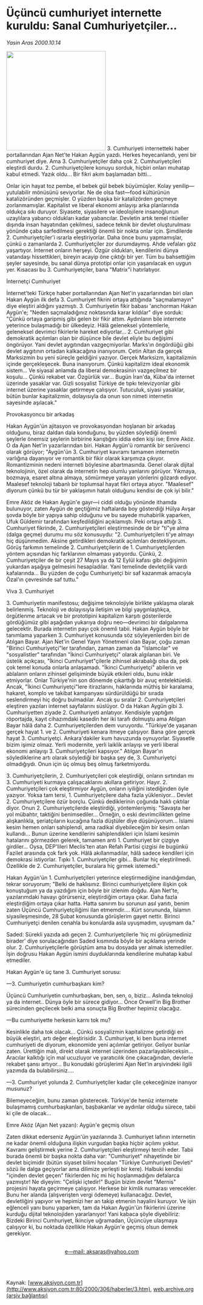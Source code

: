 # Üçüncü cumhuriyet internette kuruldu: Sanal Cumhuriyetçiler...

*Yasin Aras 2000.10.14*

<div>
 <p class="spot">
  <img border="0" height="262" src="/web/20020329145756im_/http://www.aksiyon.com.tr/2000/306/resimler/HAKANAYGUN.jpg"/>
  3. Cumhuriyeti internetteki haber portallarından Ajan Net'te Hakan Aygün yazdı. Herkes heyecanlandı, yeni bir cumhuriyet diye. Ama 3. Cumhuriyetçiler daha çok 2. Cumhuriyetçileri eleştirdi durdu. 2. Cumhuriyetçilere konuyu sorduk, hiçbiri onları muhatap kabul etmedi. Yazık oldu... Bir fikri akım başlamadan bitti...
 </p>
 <p class="metin">
  Onlar için hayat toz pembe, el bebek gül bebek büyümüşler. Kolay yenilip—yutulabilir mönüsünü seviyorlar. Ne de olsa fast—food kültürünün katalizöründen geçmişler. O yüzden başka bir katalizörden geçmeye zorlanmamışlar. Kapitalist ve liberal ekonomi anlayışı arka planlarında oldukça sıkı duruyor. Siyasete, siyasilere ve ideolojilere insanoğlunun uzaylılara yabancı oldukları kadar yabancılar. Devletin artık temel ritüeller dışında insan hayatından çekilmesi, sadece teknik bir devlet oluşturulması yönünde çaba sarfedilmesi gerektiği önemli bir nokta onlar için. Şimdilerde 2. Cumhuriyetçiler'i ısrarla eleştiriyorlar. Daha önce bunu yapmamışlar, çünkü o zamanlarda 2. Cumhuriyetçiler zor durumdaymış. Ahde vefaları göz yaşartıyor. İnternet onların herşeyi. Özgür oldukları, kendilerini dünya vatandaşı hissettikleri, bireyin acayip öne çıktığı bir yer. Tüm bu bahsettiğim şeyler sayesinde, bu sanal dünya prototipi onlar için yaşanılacak en uygun yer. Kısacası bu 3. Cumhuriyetçiler, bana "Matrix"i hatırlatıyor.
 </p>
 <p class="metin">
  İnternetçi Cumhuriyet
 </p>
 <p class="metin">
  İnternet'teki Türkçe haber portallarından Ajan Net'in yazarlarından biri olan Hakan Aygün ilk defa 3. Cumhuriyet fikrini ortaya attığında "saçmalamayın" diye eleştiri aldığını yazmıştı. 3. Cumhuriyetin fikir babası 'anchorman Hakan Aygün'e; "Neden saçmaladığınız noktasında karar kıldılar" diye sorduk: "Çünkü ortaya garipmiş gibi gelen bir fikir attım. Aydınların bile internete yeterince bulaşmadığı bir ülkedeyiz. Hâlâ geleneksel yöntemlerle, geleneksel devrimci fikirlerle hareket ediyorlar... 2. Cumhuriyet gibi demokratik açılımları olan bir düşünce bile devlet eliyle bu değişimi öngörüyor. Yani devlet aygıtından vazgeçmiyorlar. Marks'ın öngördüğü gibi devlet aygıtının ortadan kalkacağına inanıyorum. Çetin Altan da gerçek Marksizmin bu yeni süreçle geldiğini yazıyor. Gerçek Marksizm, kapitalizmin içinde gerçekleşecek. Buna inanıyorum. Çünkü kapitalizm ideal ekonomik sistem... Ve siyasal anlamda da liberal demokrasinin vazgeçilmez bir koşulu... Çünkü rekabet var. Özgürlük var... Bugün İran'da, Küba'da internet üzerinde yasaklar var. Gizli sosyalist Türkiye de tıpkı televizyonlar gibi internet üzerine yasaklar getirmeye çalışıyor. Tutuculuk, siyasi yasaklar, bütün bunlar kapitalizmin, dolayısıyla da onun son nimeti internetin sayesinde aşılacak."
 </p>
 <p class="metin">
  Provokasyoncu bir arkadaş
 </p>
 <p class="metin">
  Hakan Aygün'ün ajitasyon ve provokasyondan hoşlanan bir arkadaş olduğunu, biraz daldan dala konduğunu, bu yüzden söylediği önemli şeylerle önemsiz şeylerin birbirine karıştığını iddia eden kişi ise; Emre Aköz. O da Ajan Net'in yazarlarından biri. Hakan Aygün'ü romantik bir serüvenci olarak görüyor; "Aygün'ün 3. Cumhuriyet kavramı tamamen internetin varlığına dayanıyor ve romantik bir fikir olarak karşımıza çıkıyor. Romantizminin nedeni interneti böylesine abartmasında. Genel olarak dijital teknolojinin, özel olarak da internetin hep olumlu yanlarını görüyor. Yıkmaya, bozmaya, esaret altına almaya, sömürmeye yarayan yönlerini gözardı ediyor. Maalesef teknoloji tabanlı bir toplumsal hayat fikri ortaya atıyor. "Maalesef" diyorum çünkü bu tür bir yaklaşımın hatalı olduğunu kendisi de çok iyi bilir."
 </p>
 <p class="metin">
  Emre Aköz de Hakan Aygün'e gayr—i ciddi olduğu yönünde ithamda bulunuyor, zaten Aygün de geçtiğimiz haftalarda boy gösterdiği Hülya Avşar şovda böyle bir yapıya sahip olduğunu ve bu sayede muhabirlik yaparken, Ufuk Güldemir tarafından keşfedildiğini açıklamıştı. Peki ortaya attığı 3. Cumhuriyet fikrinde, 2. Cumhuriyetçileri eleştirmesinde de bir "ti"ye alma (dalga geçme) durumu mu söz konusuydu: "2. Cumhuriyetçileri ti'ye almayı hiç düşünmedim. Aksine getirdikleri demokratik açılımları destekliyorum. Görüş farkımın temelinde 2. Cumhuriyetçilerin de 1. Cumhuriyetçilerden yöntem açısından hiç farklarının olmaması yatıyordu. Çünkü, 2. Cumhuriyetçiler de bir çeşit 27 Mayıs ya da 12 Eylül kafası gibi değişimin yukardan aşağıya gelmesini hesapladılar. Yani temelinde devletçilik vardı kafalarında... Bu yüzden de çoğu Cumhuriyetçi bir saf kazanmak amacıyla Özal'ın çevresinde saf tuttu."
 </p>
 <p class="metin">
  Viva 3. Cumhuriyet
 </p>
 <p class="metin">
  3. Cumhuriyetin manifestosu; değişime teknolojiyle birlikte yaklaşma olarak belirlenmiş. Teknoloji ve dolayısıyla iletişim ve bilgi yaygınlaştıkça, örgütlenme artacak ve bir prototipini kapitalizm karşıtı gösterilerde gördüğümüz gibi aşağıdan yukarıya doğru neo—devrimci bir dalgalanma gelecektir. Burada internetin payı çok önemli tabii. Hakan Aygün böyle bir tanımlama yaparken 3. Cumhuriyet konusunda söz söyleyenlerden biri de Atılgan Bayar. Ajan Net'in Genel Yayın Yönetmeni olan Bayar, çoğu zaman "Birinci Cumhuriyetçi"ler tarafından, zaman zaman da "İslamcılar" ve "sosyalistler" tarafından "İkinci Cumhuriyetçi" olarak algılanan biri. Ve üstelik açıkçası, "İkinci Cumhuriyet"çilerle zihinsel akrabalığı olsa da, pek çok temel konuda onlarla anlaşamadı. "İkinci Cumhuriyetçi" abilerin ve ablaların onların zihinsel gelişiminde büyük etkileri oldu, bunu inkâr etmiyorlar. Onlar Türkiye'nin son dönemde çıkarttığı bir avuç entelektüeldi. Ancak, "İkinci Cumhuriyetçi"lere itirazlarını, haklarında müthiş bir karalama, hakaret, komplo ve takibat kampanyası sürdürüldüğü bir sırada seslendirmeyi hiç doğru bulmadılar. Ancak şu sıralar 2. Cumhuriyetçileri eleştiren yazıları internet sayfalarını süslüyor. O da Hakan Aygün gibi 3. Cumhuriyetten ziyade 2. Cumhuriyeti anlatıyor. Kendisiyle yaptığım röportajda, kayıt cihazımdaki kasedin her iki tarafı dolmuştu ama Atılgan Bayar hâlâ daha 2. Cumhuriyetçilerden dem vuruyordu. "Türkiye'de yaşanan gerçek hayat 1. ve 2. Cumhuriyeti kenara itmeye çalışıyor. Bana göre gerçek hayat 3. Cumhuriyetçi. Ankara'dakiler kum havuzunda oynuyorlar. Siyasetle bizim işimiz olmaz. Yerli modernite, yerli laiklik anlayışı ve yerli liberal ekonomi anlayışı 3. Cumhuriyetçileri kapsıyor." Atılgan Bayar'ın söylediklerine artı olarak söylediği bir başka şey de, 3. Cumhuriyetçi olmadığıydı. Onun için üç olmuş beş olmuş farketmiyordu.
 </p>
 <p class="metin">
  3. Cumhuriyetçilerin, 2. Cumhuriyetçileri çok eleştirdiği, onların sırtından mı 3. Cumhuriyeti kurmaya çalışacaklarını akıllara getiriyor. Hayır. 2. Cumhuriyetçileri çok eleştirmiyor Aygün, onların iyiliğini istediğinden öyle yazıyor. Yoksa tam tersi, 1. Cumhuriyetçilere daha fazla yükleniyor... Devlet 2. Cumhuriyetçilere özür borçlu. Çünkü dediklerinin çoğunda haklı çıktılar diyor. Onun 2. Cumhuriyetçilerde eleştirdiği, yöntemleriymiş: "Savaşta her yol mübahtır, taktiğini benimsediler... Örneğin, o eski devrimcilikten gelme alışkanlıkla, şeriatçıların kucağına fazla düştüler diye düşünüyorum... İslami kesim hemen onları sahiplendi, ama radikal diyebileceğim bir kesim onları kullandı... Bunun üzerine kendilerini sahiplendikleri için İslami kesimin hatalarını görmezden gelerek, tamamen anti 1. Cumhuriyet bir çizgiye girdiler... Oysa, DEP'lileri Meclis'ten atan Refah Partisi çizgisi ile bugünkü Fazilet arasında çok fark yok. Hâlâ akıllanmadılar, hâlâ sadece kendileri için demokrasi istiyorlar. Tıpkı 1. Cumhuriyetçiler gibi... Bunlar hiç eleştirilmedi. Özellikle de 2. Cumhuriyetçiler, buralara hiç girmek istemedi."
 </p>
 <p class="metin">
  Hakan Aygün'ün 1. Cumhuriyetçileri yeterince eleştirmediğine inandığımdan, tekrar soruyorum; "Belki de haklısınız. Birinci cumhuriyetçilere ilişkin çok konuştuğum ya da yazdığım için böyle bir izlenim doğdu. Ajan Net'te, yazılarımdaki havayı görürseniz, eleştirdiğim ortaya çıkar. Daha fazla eleştirdiğim ortaya çıkar hatta. Hatta sanırım bu sorunun asıl yanıtı, benim zaten Üçüncü Cumhuriyetçiliğimi ilan etmemdir.... Kürt sorununda, İslamın siyasileşmesinde, 28 Şubat konusunda görüşlerim gayet nettir. Birinci Cumhuriyetçi denilen cenahla bu konularda asla uyuşmadım, uyuşmam da."
 </p>
 <p class="metin">
  Saded: Sürekli yazıda adı geçen 2. Cumhuriyetçilerle 'hiç mi görüşmediniz birader' diye sorulacağından Saded kısmında böyle bir açıklama yerinde olur. 2. Cumhuriyetçilerle görüştüm ama bu dosyada yer almak istemediler. İşin doğrusu Hakan Aygün ismini duyduklarında kendilerine muhatap kabul etmediler.
 </p>
 <p class="arabaslik">
  Hakan Aygün'e üç tane 3. Cumhuriyet sorusu:
 </p>
 <p class="metin">
  —3. Cumhuriyetin cumhurbaşkanı kim?
 </p>
 <p class="metin">
  Üçüncü Cumhuriyetin cumhurbaşkanı, ben, sen, o, biziz... Aslında teknoloji ya da internet.. Dünya öyle bir sürece gidiyor... Önce Orwell'in Big Brother sürecinden geçilecek belki ama sonuçta Big Brother hepimiz olacağız.
 </p>
 <p class="metin">
  —Bu cumhuriyette herkesin karnı tok mu?
 </p>
 <p class="metin">
  Kesinlikle daha tok olacak... Çünkü sosyalizmin kapitalizme getirdiği en büyük eleştiri, artı değer eleştirisidir. 3. Cumhuriyet, ki ben buna internet cumhuriyeti de diyorum, ekonomide yeni açılımlar getiriyor. Geliyor bunlar zaten. Ürettiğin malı, direkt olarak internet üzerinden pazarlayabileceksin... Aracılar kalktığı için mal ucuzluyor ve yaratıcılık öne çıkacağından, devlerle rekabet şansı artıyor... Bu konudaki görüşlerimi Ajan Net'in arşivindeki ilgili yazımda da bulabilirsiniz....
 </p>
 <p class="metin">
  —3. Cumhuriyet yolunda 2. Cumhuriyetçiler kadar çile çekeceğinize inanıyor musunuz?
 </p>
 <p class="metin">
  Bilemeyeceğim, bunu zaman gösterecek. Türkiye'de henüz internete bulaşmamış cumhurbaşkanları, başbakanlar ve aydınlar olduğu sürece, tabii ki çile de olacak...
 </p>
 <p class="arabaslik">
  Emre Aköz (Ajan Net yazarı): Aygün'e geçmiş olsun
 </p>
 <p class="metin">
  Zaten dikkat ederseniz Aygün'ün yazılarında 3. Cumhuriyet lafının internetin ne kadar önemli olduğuna ilişkin vurgudan başka hiçbir açılımı yoktur. Kavramı geliştirmek yerine 2. Cumhuriyetçileri eleştirmeyi tercih eder. Tabii burada önemli bir başka nokta daha var: "Cumhuriyet" nihayetinde bir devlet biçimidir (bütün siyaset bilimi hocaları "Türkiye Cumhuriyeti Devleti" sözü ile dalga geçiyorlar ama dilimize yerleşti bir kere). Halbuki kendisi "içinden devlet geçen" fikirlerden hiç mi hiç hoşlanmadığını defalarca yazmıştır! Ne diyeyim: "Çelişki içtedir!" Bugün bizim devlet "Mernis" projesini hayata geçirmeye çalışıyor. Herkese bir kimlik numarası verecekler. Bunu her alanda (alışverişten vergi ödemeye) kullanacağız. Devlet, devletliğini yapıyor ve hepimizi her an takip etmenin hayalini kuruyor. Ve işin eğlenceli yanı bunu yaparken, tam da Hakan Aygün'ün fikirlerini üzerine kurduğu dijital teknolojiden yararlanıyor! Yani kabaca şöyle diyebiliriz: Bizdeki Birinci Cumhuriyet, İkinciye uğramadan, Üçüncüye ulaşmaya çalışıyor ki, bu noktada özellikle Hakan Aygün'e geçmiş olsun demek gerekiyor.
 </p>
 <br/>
 <center>
  <a class="anaorta" href="http://web.archive.org/web/20020329145756/mailto:e—mail: aksaras@yahoo.com">
   e—mail: aksaras@yahoo.com
  </a>
 </center>
 <br/>
 <br/>
 <br/>
</div>

Kaynak: [www.aksiyon.com.tr](http://www.aksiyon.com.tr:80/2000/306/haberler/3.htm), [web.archive.org (arşiv bağlantısı)](http://web.archive.org/web/20020329145756/http://www.aksiyon.com.tr:80/2000/306/haberler/3.htm)
